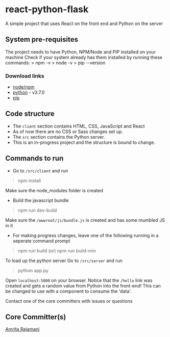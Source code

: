 # react-python-flask
A simple project that uses React on the front end and Python on the server

## System pre-requisites
The project needs to have Python, NPM/Node and PIP installed on your machine
Check if your system already  has them installed by running these commands:
    > npm -v
    > node -v 
    > pip --version


### Download links
- [node/npm](https://nodejs.org/en/)
- [python](https://www.python.org/downloads/) - v3.7.0
- [pip](http://pipenv.readthedocs.io/en/latest/install/#make-sure-you-ve-got-python-pip)

## Code structure
- The ```client``` section contains HTML, CSS, JavaScript and React
- As of now there are no CSS or Sass changes set up.
- The  ```src``` section contains the Python server. 
- This is an in-progress project and the structure is bound to change.

## Commands to run
- Go to ```/src/client``` and run
> npm install

Make sure the node_modules folder is created
- Build the javascript bundle
> npm run dev-build

Make sure the  ```/wwwroot/js/bundle.js``` is created and has some mumbled JS in it
- For making progress changes, leave one of the following running in a seperate command prompt
> npm run  build
 (or)
> npm run build-min

To load up the python server
Go to ```/src/server``` and run
> python app.py

Open ```localhost:5000``` on your browser.
Notice that the ```/hello``` link was created and gets a random value from Python into the front-end!
This can be changed to use with a component to consume the 'data'.

Contact one of the core committers with issues or questions

## Core Committer(s)
[Amrita Rajamani](https://github.com/amrita-griffin)
